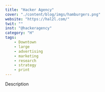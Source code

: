 ```yaml
---
title: "Hacker Agency"
cover: "./content/blog/imgs/hamburgers.png"
website: "https://hal2l.com/"
twit: ""
inst: "@hackeragency"
category: "H"
tags:
    - Downtown
    - large
    - advertising
    - marketing
    - research
    - strategy
    - print
---
```


Description
